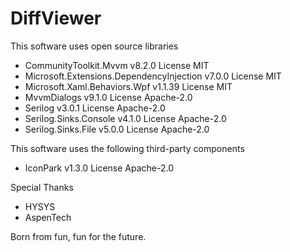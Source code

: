 # DiffViewer

This software uses open source libraries

- CommunityToolkit.Mvvm v8.2.0 License MIT
- Microsoft.Extensions.DependencyInjection v7.0.0 License MIT
- Microsoft.Xaml.Behaviors.Wpf v1.1.39 License MIT
- MvvmDialogs v9.1.0 License Apache-2.0
- Serilog v3.0.1 License Apache-2.0
- Serilog.Sinks.Console v4.1.0 License Apache-2.0
- Serilog.Sinks.File v5.0.0 License Apache-2.0

This software uses the following third-party components
- IconPark v1.3.0 License Apache-2.0

Special Thanks
- HYSYS
- AspenTech

Born from fun, fun for the future.
